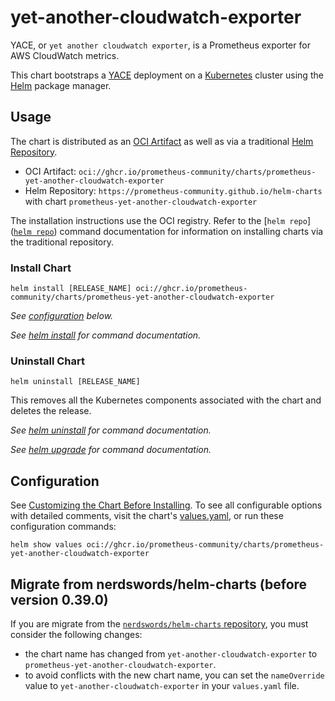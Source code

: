 # yet-another-cloudwatch-exporter

YACE, or `yet another cloudwatch exporter`, is a Prometheus exporter for AWS CloudWatch metrics.

This chart bootstraps a [YACE](https://github.com/prometheus-community/yet-another-cloudwatch-exporter) deployment on a [Kubernetes](http://kubernetes.io) cluster using the [Helm](https://helm.sh) package manager.

## Usage

The chart is distributed as an [OCI Artifact](https://helm.sh/docs/topics/registries/) as well as via a traditional [Helm Repository](https://helm.sh/docs/topics/chart_repository/).

- OCI Artifact: `oci://ghcr.io/prometheus-community/charts/prometheus-yet-another-cloudwatch-exporter`
- Helm Repository: `https://prometheus-community.github.io/helm-charts` with chart `prometheus-yet-another-cloudwatch-exporter`

The installation instructions use the OCI registry. Refer to the [`helm repo`]([`helm repo`](https://helm.sh/docs/helm/helm_repo/)) command documentation for information on installing charts via the traditional repository.

### Install Chart

```console
helm install [RELEASE_NAME] oci://ghcr.io/prometheus-community/charts/prometheus-yet-another-cloudwatch-exporter
```

_See [configuration](#configuration) below._

_See [helm install](https://helm.sh/docs/helm/helm_install/) for command documentation._

### Uninstall Chart

```console
helm uninstall [RELEASE_NAME]
```

This removes all the Kubernetes components associated with the chart and deletes the release.

_See [helm uninstall](https://helm.sh/docs/helm/helm_uninstall/) for command documentation._

_See [helm upgrade](https://helm.sh/docs/helm/helm_upgrade/) for command documentation._

## Configuration

See [Customizing the Chart Before Installing](https://helm.sh/docs/intro/using_helm/#customizing-the-chart-before-installing). To see all configurable options with detailed comments, visit the chart's [values.yaml](./values.yaml), or run these configuration commands:

```console
helm show values oci://ghcr.io/prometheus-community/charts/prometheus-yet-another-cloudwatch-exporter
```

## Migrate from nerdswords/helm-charts (before version 0.39.0)

If you are migrate from the [`nerdswords/helm-charts` repository](https://github.com/nerdswords/helm-charts/tree/main/charts/yet-another-cloudwatch-exporter), you must consider the following changes:

- the chart name has changed from `yet-another-cloudwatch-exporter` to `prometheus-yet-another-cloudwatch-exporter`.
- to avoid conflicts with the new chart name, you can set the `nameOverride` value to `yet-another-cloudwatch-exporter` in your `values.yaml` file.
